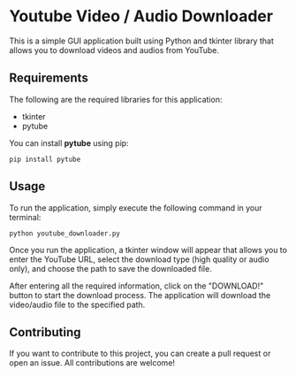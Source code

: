 # Youtube Video / Audio Downloader

This is a simple GUI application built using Python and tkinter library that allows you to download videos and audios from YouTube. 

## Requirements

The following are the required libraries for this application:
- tkinter
- pytube

You can install **pytube** using pip:

`pip install pytube`

## Usage

To run the application, simply execute the following command in your terminal:

`python youtube_downloader.py`

Once you run the application, a tkinter window will appear that allows you to enter the YouTube URL, select the download type (high quality or audio only), and choose the path to save the downloaded file.

After entering all the required information, click on the "DOWNLOAD!" button to start the download process. The application will download the video/audio file to the specified path.

## Contributing
If you want to contribute to this project, you can create a pull request or open an issue. All contributions are welcome!
